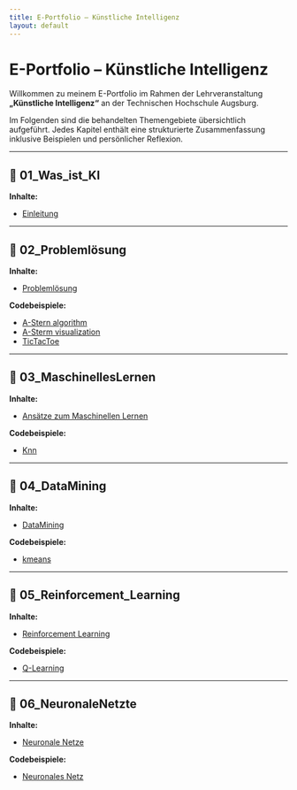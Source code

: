 ```yaml
---
title: E-Portfolio – Künstliche Intelligenz
layout: default
---
```


# E-Portfolio – Künstliche Intelligenz

Willkommen zu meinem E-Portfolio im Rahmen der Lehrveranstaltung **„Künstliche Intelligenz“** an der Technischen Hochschule Augsburg.

Im Folgenden sind die behandelten Themengebiete übersichtlich aufgeführt. Jedes Kapitel enthält eine strukturierte Zusammenfassung inklusive Beispielen und persönlicher Reflexion.

---
## 📂 01_Was_ist_KI
**Inhalte:**
- [Einleitung](01_Was_ist_KI/Einleitung.md)

---

## 📂 02_Problemlösung
**Inhalte:**
- [Problemlösung](02_Problemlösung/02_Problemlösung.md)

**Codebeispiele:**
- [A-Stern algorithm](02_Problemlösung/aSTERN_algorithm.py)
- [A-Sterm visualization](02_Problemlösung/astar_visualization.py)
- [TicTacToe](02_Problemlösung/tictactoe.py)

---

## 📂 03_MaschinellesLernen
**Inhalte:**
- [Ansätze zum Maschinellen Lernen](03_MaschinellesLernen/03%20_Ans%C3%A4tze%20zum%20Maschinellen%20L...)

**Codebeispiele:**
- [Knn](03_MaschinellesLernen/simple_knn.py)

---

## 📂 04_DataMining
**Inhalte:**
- [DataMining](04_DataMining/04_DataMining.md)

**Codebeispiele:**
- [kmeans](04_DataMining/kmeans_terminal.py)

---

## 📂 05_Reinforcement_Learning
**Inhalte:**
- [Reinforcement Learning](05_Reinforcement_Learning/05_Reinforcement_Learning.md)

**Codebeispiele:**
- [Q-Learning](05_Reinforcement_Learning/qlearning_minimal.py)

---

## 📂 06_NeuronaleNetzte
**Inhalte:**
- [Neuronale Netze](06_NeuronaleNetzte/06_NeuronaleNetze.md)

**Codebeispiele:**
- [Neuronales Netz](06_NeuronaleNetzte/simple_neural_network.py)
